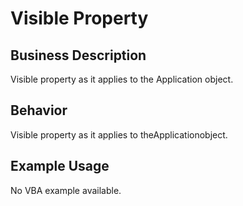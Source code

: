 # Visible Property

## Business Description
Visible property as it applies to the Application object.

## Behavior
Visible property as it applies to theApplicationobject.

## Example Usage
No VBA example available.